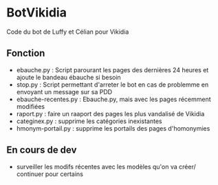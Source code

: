 # BotVikidia
Code du bot de Luffy et Célian pour Vikidia

## Fonction
* ebauche.py : Script parourant les pages des dernières 24 heures et ajoute le bandeau ébauche si besoin
* stop.py : Script permettant d'arreter le bot en cas de problemme en envoyant un message sur sa PDD
* ebauche-recentes.py : Ebauche.py, mais avec les pages récemment modifiées
* raport.py : faire un raaport des pages les plus vandalisé de Vikidia
* categinex.py : supprime les catégories inexistantes
* hmonym-portail.py : supprime les portails des pages d'homonymies
## En cours de dev
*  surveiller les modifs récentes avec les modèles qu'on va créer/ continuer pour certains
